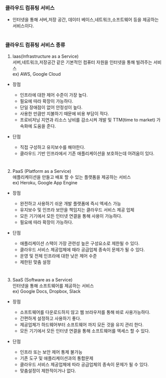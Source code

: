 ### 클라우드 컴퓨팅 서비스
- 인터넷을 통해 서버,저장 공간, 데이터 베이스,네트워크,소프트웨어 등을 제공하는 서비스이다.
#
### 클라우드 컴퓨팅 서비스 종류
1. laas(Infrastructure as a Service)  
 서버,네트워크,저장공간 같은 기본적인 컴퓨터 자원을 인터넷을 통해 빌려주는 서비스  
ex) AWS, Google Cloud
- 장점
  - 인프라에 대한 제어 수준이 가장 높다.  
  - 필요에 따라 확장이 가능하다.  
  - 단일 장애점이 없어 안정성이 높다.  
  - 사용한 만큼만 지불하기 때문에 비용 부담이 적다.  
  - 프로비저닝 지연과 리소스 낭비를 감소시켜 개발 및 TTM(time to market) 가속화에 도움을 준다.  

- 단점  
  - 직접 구성하고 유지보수를 해야한다.  
  - 클라우드 기반 인프라에서 기존 애플리케이션을 보호하는데 어려움이 있다.  
#
2. PaaS (Platform as a Service)  
   애플리케이션을 만들고 배포 할 수 있는 플랫폼을 제공하는 서비스  
ex) Heroku, Google App Engine
- 장점
  - 완전하고 사용하기 쉬운 개발 플랫폼에 즉시 엑세스 가능  
  - 유지보수 및 인프라 보안을 책임지는 클라우드 서비스 제공 업체  
  - 모든 기기에서 모든 인터넷 연결을 통해 사용이 가능하다.  
  - 필요에 따라 확장이 가능하다.  

- 단점  
  - 애플리케이션 스택이 가장 관련성 높은 구성요소로 제한될 수 있다.  
  - 클라우드 서비스 제공업체에 때라 공급업체 종속이 문제가 될 수 있다.  
  - 운영 및 전체 인프라에 대한 낮은 제어 수준  
  - 제한된 맞춤 설정  
#
3. SaaS (Software as a Service)  
   인터넷을 통해 소프트웨어를 제공하는 서비스   
ex) Google Docs, Dropbox, Slack
- 장점  
  - 소프트웨어를 다운로드하지 않고 웹 브라우저를 통해 바로 사용가능하다.  
  - 간편하게 설정하고 사용하기 좋다.  
  - 제공업체가 하드웨어부터 소프트웨어 까지 모든 것을 유지 관리 한다.  
  - 모든 기기에서 모든 인터넷 연결을 통해 소프트웨어를 엑세스 할 수 있다.  

- 단점  
  - 인프라 또는 보안 제어 통제 불가능  
  - 기존 도구 및 애플리케이션과의 통합문제  
  - 클라우드 서비스 제공업체에 따라 공급업체의 종속이 문제가 될 수 있다.  
  - 맞춤설정이 제한적이거나 없다.  
 
